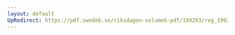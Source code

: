 ```yaml
---
layout: default
UpRedirect: https://pdf.swedeb.se/riksdagen-volumeG-pdf/199293/reg_199293/reg_199293_0612.pdf
---
```

